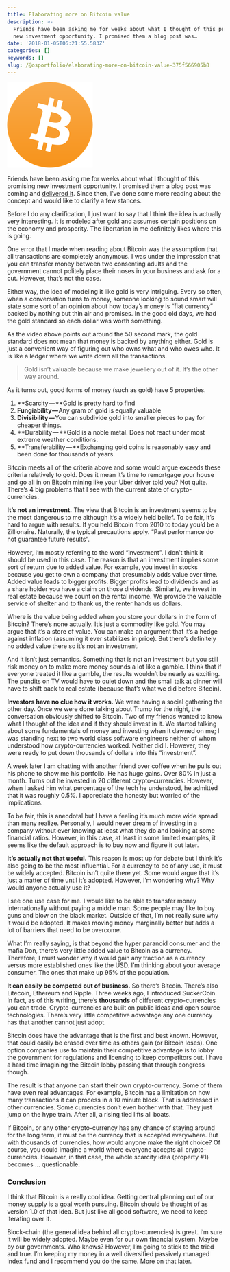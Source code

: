 ```yaml
---
title: Elaborating more on Bitcoin value
description: >-
  Friends have been asking me for weeks about what I thought of this promising
  new investment opportunity. I promised them a blog post was…
date: '2018-01-05T06:21:55.583Z'
categories: []
keywords: []
slug: /@osportfolio/elaborating-more-on-bitcoin-value-375f566905b8
---
```


![](img/1__c0lqS09GnydenLRgmZvD2A.png)

Friends have been asking me for weeks about what I thought of this promising new investment opportunity. I promised them a blog post was coming and [delivered it](https://medium.com/effai-me/make-it-rain-with-bitcoin-clickbait-218a528a85b1). Since then, I’ve done some more reading about the concept and would like to clarify a few stances.

Before I do any clarification, I just want to say that I think the idea is actually very interesting. It is modeled after gold and assumes certain positions on the economy and prosperity. The libertarian in me definitely likes where this is going.

One error that I made when reading about Bitcoin was the assumption that all transactions are completely anonymous. I was under the impression that you can transfer money between two consenting adults and the government cannot politely place their noses in your business and ask for a cut. However, that’s not the case.

Either way, the idea of modeling it like gold is very intriguing. Every so often, when a conversation turns to money, someone looking to sound smart will state some sort of an opinion about how today’s money is “fiat currency” backed by nothing but thin air and promises. In the good old days, we had the gold standard so each dollar was worth something.

As the video above points out around the 50 second mark, the gold standard does not mean that money is backed by anything either. Gold is just a convenient way of figuring out who owns what and who owes who. It is like a ledger where we write down all the transactions.

> Gold isn’t valuable because we make jewellery out of it. It’s the other way around.

As it turns out, good forms of money (such as gold) have 5 properties.

1.  **Scarcity — **Gold is pretty hard to find
2.  **Fungiability —** Any gram of gold is equally valuable
3.  **Divisibility —** You can subdivide gold into smaller pieces to pay for cheaper things.
4.  **Durability — **Gold is a noble metal. Does not react under most extreme weather conditions.
5.  **Transferability — **Exchanging gold coins is reasonably easy and been done for thousands of years.

Bitcoin meets all of the criteria above and some would argue exceeds these criteria relatively to gold. Does it mean it’s time to remortgage your house and go all in on Bitcoin mining like your Uber driver told you? Not quite. There’s 4 big problems that I see with the current state of crypto-currencies.

**It’s not an investment.** The view that Bitcoin is an investment seems to be the most dangerous to me although it’s a widely held belief. To be fair, it’s hard to argue with results. If you held Bitcoin from 2010 to today you’d be a Zillionaire. Naturally, the typical precautions apply. “Past performance do not guarantee future results”.

However, I’m mostly referring to the word “investment”. I don’t think it should be used in this case. The reason is that an investment implies some sort of return due to added value. For example, you invest in stocks because you get to own a company that presumably adds value over time. Added value leads to bigger profits. Bigger profits lead to dividends and as a share holder you have a claim on those dividends. Similarly, we invest in real estate because we count on the rental income. We provide the valuable service of shelter and to thank us, the renter hands us dollars.

Where is the value being added when you store your dollars in the form of Bitcoin? There’s none actually. It’s just a commodity like gold. You may argue that it’s a store of value. You can make an argument that it’s a hedge against inflation (assuming it ever stabilizes in price). But there’s definitely no added value there so it’s not an investment.

And it isn’t just semantics. Something that is not an investment but you still risk money on to make more money sounds a lot like a gamble. I think that if everyone treated it like a gamble, the results wouldn’t be nearly as exciting. The pundits on TV would have to quiet down and the small talk at dinner will have to shift back to real estate (because that’s what we did before Bitcoin).

**Investors have no clue how it works.** We were having a social gathering the other day. Once we were done talking about Trump for the night, the conversation obviously shifted to Bitcoin. Two of my friends wanted to know what I thought of the idea and if they should invest in it. We started talking about some fundamentals of money and investing when it dawned on me; I was standing next to two world class software engineers neither of whom understood how crypto-currencies worked. Neither did I. However, they were ready to put down thousands of dollars into this “investment”.

A week later I am chatting with another friend over coffee when he pulls out his phone to show me his portfolio. He has huge gains. Over 80% in just a month. Turns out he invested in 20 different crypto-currencies. However, when I asked him what percentage of the tech he understood, he admitted that it was roughly 0.5%. I appreciate the honesty but worried of the implications.

To be fair, this is anecdotal but I have a feeling it’s much more wide spread than many realize. Personally, I would never dream of investing in a company without ever knowing at least what they do and looking at some financial ratios. However, in this case, at least in some limited examples, it seems like the default approach is to buy now and figure it out later.

**It’s actually not that useful.** This reason is most up for debate but I think it’s also going to be the most influential. For a currency to be of any use, it must be widely accepted. Bitcoin isn’t quite there yet. Some would argue that it’s just a matter of time until it’s adopted. However, I’m wondering why? Why would anyone actually use it?

I see one use case for me. I would like to be able to transfer money internationally without paying a middle man. Some people may like to buy guns and blow on the black market. Outside of that, I’m not really sure why it would be adopted. It makes moving money marginally better but adds a lot of barriers that need to be overcome.

What I’m really saying, is that beyond the hyper paranoid consumer and the mafia Don, there’s very little added value to Bitcoin as a currency. Therefore; I must wonder why it would gain any traction as a currency versus more established ones like the USD. I’m thinking about your average consumer. The ones that make up 95% of the population.

**It can easily be competed out of business.** So there’s Bitcoin. There’s also Litecoin, Ethereum and Ripple. Three weeks ago, I introduced SuckerCoin. In fact, as of this writing, there’s **thousands** of different crypto-currencies you can trade. Crypto-currencies are built on public ideas and open source technologies. There’s very little competitive advantage any one currency has that another cannot just adopt.

Bitcoin does have the advantage that is the first and best known. However, that could easily be erased over time as others gain (or Bitcoin loses). One option companies use to maintain their competitive advantage is to lobby the government for regulations and licensing to keep competitors out. I have a hard time imagining the Bitcoin lobby passing that through congress though.

The result is that anyone can start their own crypto-currency. Some of them have even real advantages. For example, Bitcoin has a limitation on how many transactions it can process in a 10 minute block. That is addressed in other currencies. Some currencies don’t even bother with that. They just jump on the hype train. After all, a rising tied lifts all boats.

If Bitcoin, or any other crypto-currency has any chance of staying around for the long term, it must be the currency that is accepted everywhere. But with thousands of currencies, how would anyone make the right choice? Of course, you could imagine a world where everyone accepts all crypto-currencies. However, in that case, the whole scarcity idea (property #1) becomes … questionable.

### Conclusion

I think that Bitcoin is a really cool idea. Getting central planning out of our money supply is a goal worth pursuing. Bitcoin should be thought of as version 1.0 of that idea. But just like all good software, we need to keep iterating over it.

Block-chain (the general idea behind all crypto-currencies) is great. I’m sure it will be widely adopted. Maybe even for our own financial system. Maybe by our governments. Who knows? However, I’m going to stick to the tried and true. I’m keeping my money in a well diversified passively managed index fund and I recommend you do the same. More on that later.